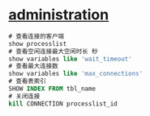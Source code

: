 # [administration](https://dev.mysql.com/doc/refman/8.0/en/sql-server-administration-statements.html)

```sql
# 查看连接的客户端
show processlist
# 查看空闲连接最大空闲时长 秒
show variables like 'wait_timeout'
# 查看最大连接数
show variables like 'max_connections'
# 查看表索引
SHOW INDEX FROM tbl_name
# 关闭连接
kill CONNECTION processlist_id
```
